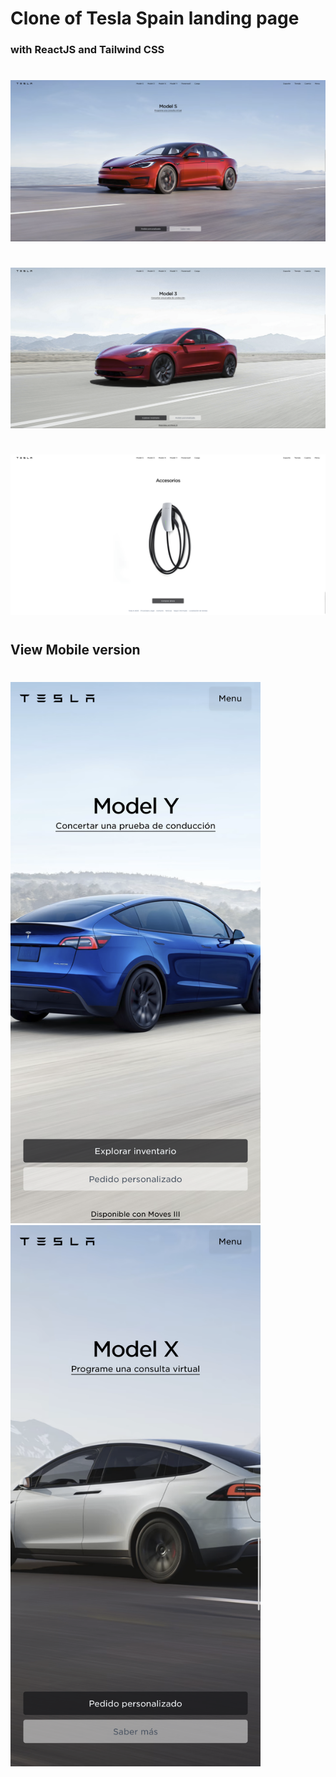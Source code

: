 # Clone of Tesla Spain landing page

### with ReactJS and Tailwind CSS

#

![Tesla 1](public/captures/Capture1.png)

#

![Tesla 2](public/captures/Capture2.png)

#

![Tesla 3](public/captures/Capture3.png)

#

## View Mobile version

#

<img src="public/captures/ViewMobile1.png" width="400">
<img src="public/captures/ViewMobile2.png" width="400">
